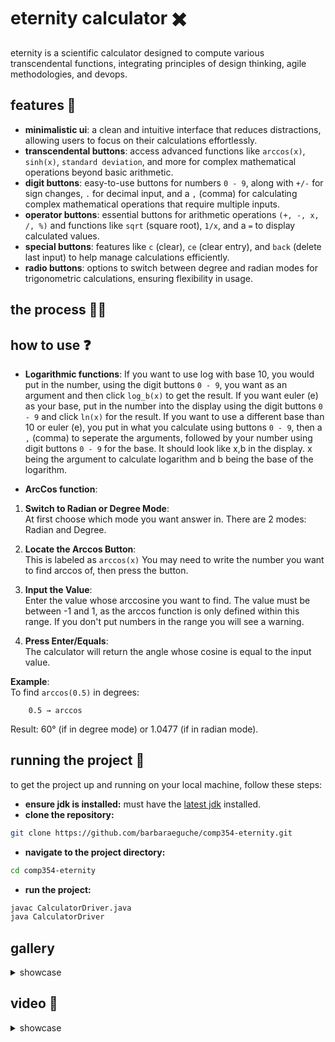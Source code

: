 # eternity calculator ✖️
eternity is a scientific calculator designed to compute various transcendental functions, integrating principles of design thinking, agile methodologies, and devops. 

## features 👾
- **minimalistic ui**: a clean and intuitive interface that reduces distractions, allowing users to focus on their calculations effortlessly.
- **transcendental buttons**: access advanced functions like `arccos(x)`, `sinh(x)`, `standard deviation`, and more for complex mathematical operations beyond basic arithmetic.
- **digit buttons**: easy-to-use buttons for numbers `0 - 9`, along with `+/-` for sign changes, `.` for decimal input, and a `,` (comma) for calculating complex mathematical operations that require multiple inputs.
- **operator buttons**: essential buttons for arithmetic operations `(+, -, x, /, %)` and functions like `sqrt` (square root), `1/x`, and a `=` to display calculated values.
- **special buttons**: features like `c` (clear), `ce` (clear entry), and `back` (delete last input) to help manage calculations efficiently.
- **radio buttons**: options to switch between degree and radian modes for trigonometric calculations, ensuring flexibility in usage.

## the process ✍🏽

## how to use ❓
- **Logarithmic functions**: If you want to use log with base 10, you would put in the number, using the digit buttons `0 - 9`, you want as an argument and then click `log_b(x)` to get the result. If you want euler (e) as your base, put in the number into the display using the digit buttons `0 - 9` and click `ln(x)` for the result. If you want to use a different base than 10 or euler (e), you put in what you calculate using buttons `0 - 9`, then a `,` (comma) to seperate the arguments, followed by your number using digit buttons `0 - 9` for the base. It should look like x,b in the display. x being the argument to calculate logarithm and b being the base of the logarithm.

- **ArcCos function**: 
1. **Switch to Radian or Degree Mode**:  
    At first choose which mode you want answer in. There are 2 modes: Radian and Degree.

2. **Locate the Arccos Button**:  
   This is labeled as `arccos(x)` You may need to write the number you want to find arccos of, then press the button.

3. **Input the Value**:  
   Enter the value whose arccosine you want to find. The value must be between -1 and 1, as the arccos function is only defined within this range. If you don't put numbers in the range you will see a warning.

4. **Press Enter/Equals**:  
   The calculator will return the angle whose cosine is equal to the input value.

**Example**:  
To find `arccos(0.5)` in degrees:
```
    0.5 → arccos
```
Result: 60° (if in degree mode) or 1.0477 (if in radian mode).

## running the project 🏁
to get the project up and running on your local machine, follow these steps:

- **ensure jdk is installed:** must have the [latest jdk](https://www.java.com/en/download/manual.jsp) installed.
- **clone the repository:**
```bash
git clone https://github.com/barbaraeguche/comp354-eternity.git
```
- **navigate to the project directory:**
```bash
cd comp354-eternity
```
- **run the project:**
```bash
javac CalculatorDriver.java
java CalculatorDriver
```

## gallery 
<details>
  <summary>showcase</summary> <br>

  - **initial** <br>
  ![eternity](https://github.com/user-attachments/assets/f3abf9ca-05f2-4130-9fd4-b04838a050ee)
</details>

## video 📸
<details>
  <summary>showcase</summary>
  
  - **x^y**
  
  - **logarithm**
  
  - **arccos(x)**
  
  - **standard deviation**
  
</details>
